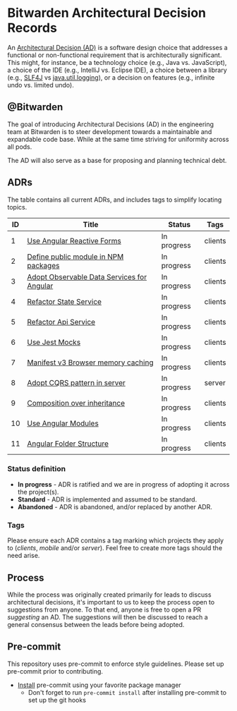 # Bitwarden Architectural Decision Records

An [Architectural Decision (AD)][ad] is a software design choice that addresses a functional or
non-functional requirement that is architecturally significant. This might, for instance, be a
technology choice (e.g., Java vs. JavaScript), a choice of the IDE (e.g., IntelliJ vs. Eclipse IDE),
a choice between a library (e.g., [SLF4J][slf4j] vs [java.util.logging][java.util.logging]), or a
decision on features (e.g., infinite undo vs. limited undo).

## @Bitwarden

The goal of introducing Architectural Decisions (AD) in the engineering team at Bitwarden is to
steer development towards a maintainable and expandable code base. While at the same time striving
for uniformity across all pods.

The AD will also serve as a base for proposing and planning technical debt.

## ADRs

The table contains all current ADRs, and includes tags to simplify locating topics.

| ID  | Title                                                                                        | Status      | Tags    |
| --- | -------------------------------------------------------------------------------------------- | ----------- | ------- |
| 1   | [Use Angular Reactive Forms](./decisions/0001-reactive-forms.md)                             | In progress | clients |
| 2   | [Define public module in NPM packages](./decisions/0002-public-module-npm-packages.md)       | In progress | clients |
| 3   | [Adopt Observable Data Services for Angular](./decisions/0003-observable-data-services.md)   | In progress | clients |
| 4   | [Refactor State Service](./decisions/0004-refactor-state-service.md)                         | In progress | clients |
| 5   | [Refactor Api Service](./decisions/0005-refactor-api-service.md)                             | In progress | clients |
| 6   | [Use Jest Mocks](./decisions/0006-clients-use-jest-mocks.md)                                 | In progress | clients |
| 7   | [Manifest v3 Browser memory caching](./decisions/0007-manifest-v3-browser-memory-caching.md) | In progress | clients |
| 8   | [Adopt CQRS pattern in server](./decisions/0008-adopt-CQRS-pattern-in-server.md)             | In progress | server  |
| 9   | [Composition over inheritance](./decisions/0009-angular-composition-over-inheritance.md)     | In progress | clients |
| 10  | [Use Angular Modules](./decisions/0010-angular-ngmodules.md)                                 | In progress | clients |
| 11  | [Angular Folder Structure](./decisions/0011-angular-folder-structure.md)                     | In progress | clients |

### Status definition

- **In progress** - ADR is ratified and we are in progress of adopting it across the project(s).
- **Standard** - ADR is implemented and assumed to be standard.
- **Abandoned** - ADR is abandoned, and/or replaced by another ADR.

### Tags

Please ensure each ADR contains a tag marking which projects they apply to (_clients_, _mobile_
and/or _server_). Feel free to create more tags should the need arise.

## Process

While the process was originally created primarily for leads to discuss architectural decisions,
it's important to us to keep the process open to suggestions from anyone. To that end, anyone is
free to open a PR _suggesting_ an AD. The suggestions will then be discussed to reach a general
consensus between the leads before being adopted.

## Pre-commit

This repository uses pre-commit to enforce style guidelines. Please set up pre-commit prior to
contributing.

- [Install](https://pre-commit.com/#install) pre-commit using your favorite package manager
  - Don't forget to run `pre-commit install` after installing pre-commit to set up the git hooks

[ad]: https://en.wikipedia.org/wiki/Architectural_decision
[slf4j]: https://www.slf4j.org/
[java.util.logging]:
  https://docs.oracle.com/javase/8/docs/api/java/util/logging/package-summary.html
